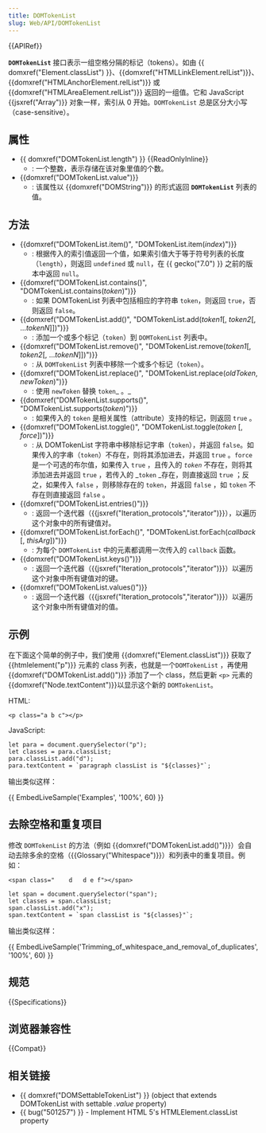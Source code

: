 ```yaml
---
title: DOMTokenList
slug: Web/API/DOMTokenList
---
```


{{APIRef}}

**`DOMTokenList`** 接口表示一组空格分隔的标记（tokens）。如由 {{ domxref("Element.classList") }}、{{domxref("HTMLLinkElement.relList")}}、{{domxref("HTMLAnchorElement.relList")}} 或 {{domxref("HTMLAreaElement.relList")}} 返回的一组值。它和 JavaScript {{jsxref("Array")}} 对象一样，索引从 0 开始。`DOMTokenList` 总是区分大小写（case-sensitive）。

## 属性

- {{ domxref("DOMTokenList.length") }} {{ReadOnlyInline}}
  - : 一个整数，表示存储在该对象里值的个数。
- {{domxref("DOMTokenList.value")}}
  - : 该属性以 {{domxref("DOMString")}} 的形式返回 **`DOMTokenList`** 列表的值。

## 方法

- {{domxref("DOMTokenList.item()", "DOMTokenList.item(<var>index</var>)")}}
  - : 根据传入的索引值返回一个值，如果索引值大于等于符号列表的长度（`length`），则返回 `undefined` 或 `null`，在 {{ gecko("7.0") }} 之前的版本中返回 `null`。
- {{domxref("DOMTokenList.contains()", "DOMTokenList.contains(<var>token</var>)")}}
  - : 如果 DOMTokenList 列表中包括相应的字符串 `token`，则返回 `true`，否则返回 `false`。
- {{domxref("DOMTokenList.add()", "DOMTokenList.add(<var>token1</var>[, <var>token2</var>[, ...<var>tokenN</var>]])")}}
  - : 添加一个或多个标记（`token`）到 `DOMTokenList` 列表中。
- {{domxref("DOMTokenList.remove()", "DOMTokenList.remove(<var>token1</var>[, <var>token2</var>[, ...<var>tokenN</var>]])")}}
  - : 从 `DOMTokenList` 列表中移除一个或多个标记（`token`）。
- {{domxref("DOMTokenList.replace()", "DOMTokenList.replace(<var>oldToken</var>, <var>newToken</var>)")}}
  - : 使用 `newToken` 替换 `token`_ 。_
- {{domxref("DOMTokenList.supports()", "DOMTokenList.supports(<var>token</var>)")}}
  - : 如果传入的 `token` 是相关属性（attribute）支持的标记，则返回 `true` 。
- {{domxref("DOMTokenList.toggle()", "DOMTokenList.toggle(<var>token</var> [, <var>force</var>])")}}
  - : 从 DOMTokenList 字符串中移除标记字串（`token`），并返回 `false`。如果传入的字串（`token`）不存在，则将其添加进去，并返回 `true` 。`force` 是一个可选的布尔值，如果传入 `true` ，且传入的 _`token`_ 不存在，则将其添加进去并返回 `true` ，若传入的 _`token` _存在，则直接返回 `true` ；反之，如果传入 `false` ，则移除存在的 `token`，并返回 `false` ，如 `token` 不存在则直接返回 `false` 。
- {{domxref("DOMTokenList.entries()")}}
  - : 返回一个迭代器（{{jsxref("Iteration_protocols","iterator")}}），以遍历这个对象中的所有键值对。
- {{domxref("DOMTokenList.forEach()", "DOMTokenList.forEach(<var>callback</var> [, <var>thisArg</var>])")}}
  - : 为每个 `DOMTokenList` 中的元素都调用一次传入的 `callback` 函数。
- {{domxref("DOMTokenList.keys()")}}
  - : 返回一个迭代器（{{jsxref("Iteration_protocols","iterator")}}）以遍历这个对象中所有键值对的键。
- {{domxref("DOMTokenList.values()")}}
  - : 返回一个迭代器（{{jsxref("Iteration_protocols","iterator")}}）以遍历这个对象中所有键值对的值。

## 示例

在下面这个简单的例子中，我们使用 {{domxref("Element.classList")}} 获取了 {{htmlelement("p")}} 元素的 class 列表，也就是一个`DOMTokenList` ，再使用 {{domxref("DOMTokenList.add()")}} 添加了一个 class，然后更新 `<p>` 元素的{{domxref("Node.textContent")}}以显示这个新的 `DOMTokenList`。

HTML:

```
<p class="a b c"></p>
```

JavaScript:

```
let para = document.querySelector("p");
let classes = para.classList;
para.classList.add("d");
para.textContent = `paragraph classList is "${classes}"`;
```

输出类似这样：

{{ EmbedLiveSample('Examples', '100%', 60) }}

## 去除空格和重复项目

修改 `DOMTokenList` 的方法（例如 {{domxref("DOMTokenList.add()")}}）会自动去除多余的空格（{{Glossary("Whitespace")}}）和列表中的重复项目。例如：

```
<span class="    d   d e f"></span>
```

```
let span = document.querySelector("span");
let classes = span.classList;
span.classList.add("x");
span.textContent = `span classList is "${classes}"`;
```

输出类似这样：

{{ EmbedLiveSample('Trimming_of_whitespace_and_removal_of_duplicates', '100%', 60) }}

## 规范

{{Specifications}}

## 浏览器兼容性

{{Compat}}

## 相关链接

- {{ domxref("DOMSettableTokenList") }} (object that extends DOMTokenList with settable _.value_ property)
- {{ bug("501257") }} - Implement HTML 5's HTMLElement.classList property
